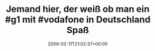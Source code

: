 ---
retweeted: false
source: <a href="http://twitter.com" rel="nofollow">Twitter Web Client</a>
entities:
  hashtags:
  - text: g1
    indices:
    - '33'
    - '36'
  - text: vodafone
    indices:
    - '41'
    - '50'
  symbols: []
  user_mentions: []
  urls: []
display_text_range:
- '0'
- '135'
favorite_count: '0'
id_str: '1200351745'
truncated: false
retweet_count: '0'
id: '1200351745'
created_at: Wed Feb 11 21:02:37 +0000 2009
favorited: false
full_text: 'Jemand hier, der weiß ob man ein #g1 mit #vodafone in Deutschland Spaß
  macht? Wenn ja, mit welchem Tarif? RT @ an mich oder [@sunrise2k5](https://twitter.com/sunrise2k5)'
lang: de
tags:
- g1
- vodafone
- pesos/twitter
date: '2009-02-11T21:02:37+00:00'
src: https://twitter.com/bascht/status/1200351745
original_url: https://twitter.com/bascht/status/1200351745
type: twitter_tweet
text: 'Jemand hier, der weiß ob man ein #g1 mit #vodafone in Deutschland Spaß macht?
  Wenn ja, mit welchem Tarif? RT @ an mich oder [@sunrise2k5](https://twitter.com/sunrise2k5)'
title: 'Jemand hier, der weiß ob man ein #g1 mit #vodafone in Deutschland Spaß '

---